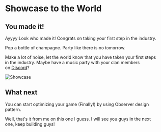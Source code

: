 # Showcase to the World

## **You made it!**

Ayyyy Look who made it! Congrats on taking your first step in the industry.

Pop a bottle of champagne. Party like there is no tomorrow.

Make a lot of noise, let the world know that you have taken your first steps in the industry. Maybe have a music party with your clan members on [Discord](https://discord.com/invite/R4hfXhsWjN)?


![Showcase](https://media.giphy.com/media/N6YkmfQBeEEjLDcoDl/giphy.gif)

## **What next**

You can start optimizing your game (Finally!) by using Observer design pattern.

Well, that's it from me on this one I guess. I will see you guys in the next one, keep building guys!
